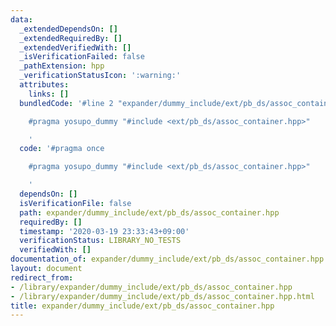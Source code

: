 ```yaml
---
data:
  _extendedDependsOn: []
  _extendedRequiredBy: []
  _extendedVerifiedWith: []
  _isVerificationFailed: false
  _pathExtension: hpp
  _verificationStatusIcon: ':warning:'
  attributes:
    links: []
  bundledCode: '#line 2 "expander/dummy_include/ext/pb_ds/assoc_container.hpp"

    #pragma yosupo_dummy "#include <ext/pb_ds/assoc_container.hpp>"

    '
  code: '#pragma once

    #pragma yosupo_dummy "#include <ext/pb_ds/assoc_container.hpp>"

    '
  dependsOn: []
  isVerificationFile: false
  path: expander/dummy_include/ext/pb_ds/assoc_container.hpp
  requiredBy: []
  timestamp: '2020-03-19 23:33:43+09:00'
  verificationStatus: LIBRARY_NO_TESTS
  verifiedWith: []
documentation_of: expander/dummy_include/ext/pb_ds/assoc_container.hpp
layout: document
redirect_from:
- /library/expander/dummy_include/ext/pb_ds/assoc_container.hpp
- /library/expander/dummy_include/ext/pb_ds/assoc_container.hpp.html
title: expander/dummy_include/ext/pb_ds/assoc_container.hpp
---
```

